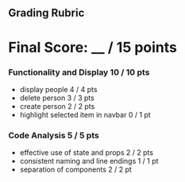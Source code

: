 ## Grading Rubric

# Final Score: __ / 15 points

### Functionality and Display  10 / 10 pts

- display people 4 / 4 pts
- delete person 3 / 3 pts
- create person 2 / 2 pts
- highlight selected item in navbar 0 / 1 pt

### Code Analysis 5 / 5 pts
 
- effective use of state and props 2 / 2 pts
- consistent naming and line endings 1 / 1 pt
- separation of components 2 / 2 pt